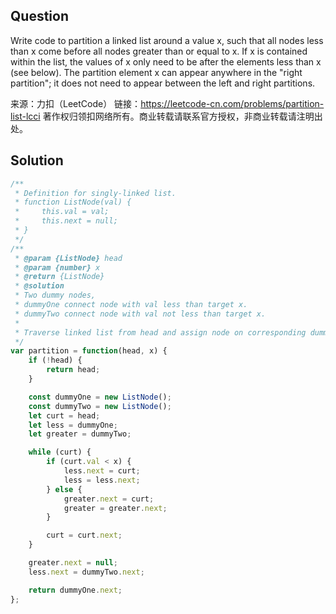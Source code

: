 ## Question
Write code to partition a linked list around a value x, such that all nodes less than x come before all nodes greater than or equal to x. If x is contained within the list, the values of x only need to be after the elements less than x (see below). The partition element x can appear anywhere in the "right partition"; it does not need to appear between the left and right partitions.

来源：力扣（LeetCode）
链接：https://leetcode-cn.com/problems/partition-list-lcci
著作权归领扣网络所有。商业转载请联系官方授权，非商业转载请注明出处。


## Solution
```javascript
/**
 * Definition for singly-linked list.
 * function ListNode(val) {
 *     this.val = val;
 *     this.next = null;
 * }
 */
/**
 * @param {ListNode} head
 * @param {number} x
 * @return {ListNode}
 * @solution
 * Two dummy nodes, 
 * dummyOne connect node with val less than target x.
 * dummyTwo connect node with val not less than target x.
 * 
 * Traverse linked list from head and assign node on corresponding dummy node by comparing with x.
 */
var partition = function(head, x) {
    if (!head) {
        return head;
    }

    const dummyOne = new ListNode();
    const dummyTwo = new ListNode();
    let curt = head;
    let less = dummyOne;
    let greater = dummyTwo;

    while (curt) {
        if (curt.val < x) {
            less.next = curt;
            less = less.next;
        } else {
            greater.next = curt;
            greater = greater.next;
        }

        curt = curt.next;
    }

    greater.next = null;
    less.next = dummyTwo.next;

    return dummyOne.next;
};
```